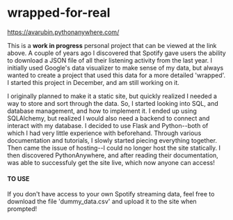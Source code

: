 # wrapped-for-real

https://avarubin.pythonanywhere.com/

This is a **work in progress** personal project that can be viewed at the link above. 
A couple of years ago I discovered that Spotify gave users the ability to download a JSON file of all their listening activity from the last year. I initially used Google's data visualizer to make sense of my data, but always wanted to create a project that used this data for a more detailed 'wrapped'. I started this project in December, and am still working on it. 

I originally planned to make it a static site, but quickly realized I needed a way to store and sort through the data. So, I started looking into SQL, and database management, and how to implement it. I ended up using SQLAlchemy, but realized I would also need a backend to connect and interact with my database. I decided to use Flask and Python--both of which I had very little experience with beforehand. Through various documentation and tutorials, I slowly started piecing everything together. Then came the issue of hosting--I could no longer host the site statically. I then discovered PythonAnywhere, and after reading their documentation, was able to successfuly get the site live, which now anyone can access!

#### TO USE 
If you don't have access to your own Spotify streaming data, feel free to download the file 'dummy_data.csv' and upload it to the site when prompted!
